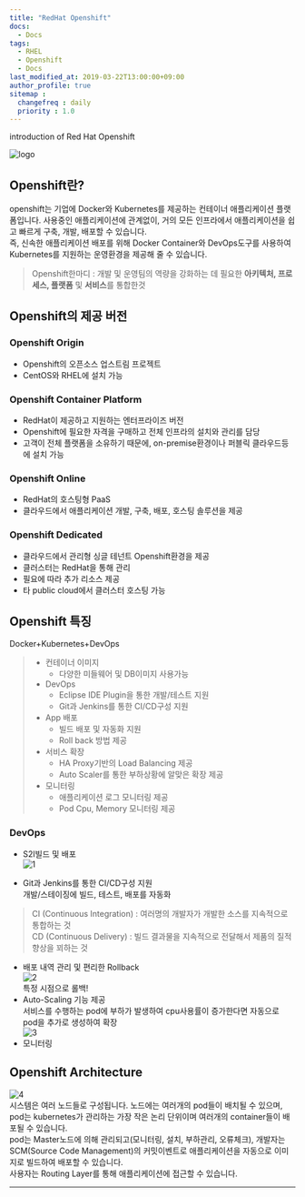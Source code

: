 ```yaml
---
title: "RedHat Openshift"
docs: 
  - Docs
tags:
  - RHEL
  - Openshift
  - Docs
last_modified_at: 2019-03-22T13:00:00+09:00
author_profile: true
sitemap :
  changefreq : daily
  priority : 1.0
---
```

introduction of Red Hat Openshift  

![logo](https://user-images.githubusercontent.com/15958325/54922745-25b15c00-4f4c-11e9-9906-f8c8a5648655.png) 

## Openshift란?
openshift는 기업에 Docker와 Kubernetes를 제공하는 컨테이너 애플리케이션 플랫폼입니다. 사용중인 애플리케이션에 관계없이, 거의 모든 인프라에서 애플리케이션을 쉽고 빠르게 구축, 개발, 배포할 수 있습니다.  
즉, 신속한 애플리케이션 배포를 위해 Docker Container와 DevOps도구를 사용하여 Kubernetes를 지원하는 운영환경을 제공해 줄 수 있습니다.  
>Openshift한마디 : 개발 및 운영팀의 역량을 강화하는 데 필요한 <b>아키텍처, 프로세스, 플랫폼</b> 및 <b>서비스</b>를 통합한것

## Openshift의 제공 버전 
### Openshift Origin
- Openshift의 오픈소스 업스트림 프로젝트 
- CentOS와 RHEL에 설치 가능  

### Openshift Container Platform 
- RedHat이 제공하고 지원하는 엔터프라이즈 버전
- Openshift에 필요한 자격을 구매하고 전체 인프라의 설치와 관리를 담당 
- 고객이 전체 플랫폼을 소유하기 때문에, on-premise환경이나 퍼블릭 클라우드등에 설치 가능  

### Openshift Online
- RedHat의 호스팅형 PaaS
- 클라우드에서 애플리케이션 개발, 구축, 배포, 호스팅 솔루션을 제공  

### Openshift Dedicated
- 클라우드에서 관리형 싱글 테넌트 Openshift환경을 제공
- 클러스터는 RedHat을 통해 관리
- 필요에 따라 추가 리소스 제공
- 타 public cloud에서 클러스터 호스팅 가능  


## Openshift 특징
Docker+Kubernetes+DevOps
>- 컨테이너 이미지  
>    - 다양한 미들웨어 및 DB이미지 사용가능
>- DevOps
>   -  Eclipse IDE Plugin을 통한 개발/테스트 지원
>   - Git과 Jenkins를 통한 CI/CD구성 지원
>- App 배포
>   - 빌드 배포 및 자동화 지원
>   - Roll back 방법 제공 
>- 서비스 확장
>   - HA Proxy기반의 Load Balancing 제공 
>   - Auto Scaler를 통한 부하상황에 알맞은 확장 제공
>- 모니터링
>   - 애플리케이션 로그 모니터링 제공 
>   - Pod Cpu, Memory 모니터링 제공  

### DevOps
- S2I빌드 및 배포  
    ![1](https://user-images.githubusercontent.com/15958325/54922737-221dd500-4f4c-11e9-9669-75c08fa8d184.png)  

- Git과 Jenkins를 통한 CI/CD구성 지원  
개발/스테이징에 빌드, 테스트, 배포를 자동화
> CI (Continuous Integration) : 여러명의 개발자가 개발한 소스를 지속적으로 통합하는 것  
> CD (Continuous Delivery) : 빌드 결과물을 지속적으로 전달해서 제품의 질적 향상을 꾀하는 것

- 배포 내역 관리 및 편리한 Rollback  
![2](https://user-images.githubusercontent.com/15958325/54922738-22b66b80-4f4c-11e9-86d1-0571bf9c466c.png)   
특정 시점으로 롤백!
- Auto-Scaling 기능 제공  
서비스를 수행하는 pod에 부하가 발생하여 cpu사용률이 증가한다면 자동으로 pod을 추가로 생성하여 확장  
![3](https://user-images.githubusercontent.com/15958325/54922739-22b66b80-4f4c-11e9-9ec1-9cad7072178b.png)    
- 모니터링  

## Openshift Architecture
![4](https://user-images.githubusercontent.com/15958325/54922741-22b66b80-4f4c-11e9-998f-022c8b8e92ab.png)   
시스템은 여러 노드들로 구성됩니다. 노드에는 여러개의 pod들이 배치될 수 있으며, pod는 kubernetes가 관리하는 가장 작은 논리 단위이며 여러개의 container들이 배포될 수 있습니다.  
pod는 Master노드에 의해 관리되고(모니터링, 설치, 부하관리, 오류체크), 개발자는 SCM(Source Code Management)의 커밋이벤트로 애플리케이션을 자동으로 이미지로 빌드하여 배포할 수 있습니다.  
사용자는 Routing Layer를 통해 애플리케이션에 접근할 수 있습니다.

----